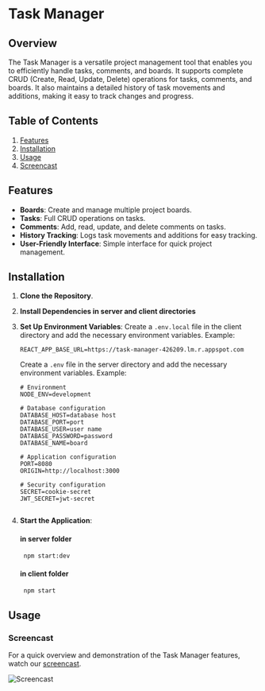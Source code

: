 # Task Manager

## Overview

The Task Manager is a versatile project management tool that enables you to efficiently handle tasks, comments, and boards. It supports complete CRUD (Create, Read, Update, Delete) operations for tasks, comments, and boards. It also maintains a detailed history of task movements and additions, making it easy to track changes and progress.

## Table of Contents

1. [Features](#features)
2. [Installation](#installation)
3. [Usage](#usage)
4. [Screencast](#screencast)


## Features

- **Boards**: Create and manage multiple project boards.
- **Tasks**: Full CRUD operations on tasks.
- **Comments**: Add, read, update, and delete comments on tasks.
- **History Tracking**: Logs task movements and additions for easy tracking.
- **User-Friendly Interface**: Simple interface for quick project management.

## Installation

1. **Clone the Repository**.
2. **Install Dependencies in server and client directories** 
3. **Set Up Environment Variables**:
    Create a `.env.local` file in the client directory and add the necessary environment variables. Example:
    ```env.local
    REACT_APP_BASE_URL=https://task-manager-426209.lm.r.appspot.com

    ```
   Create a `.env` file in the server directory and add the necessary environment variables. Example:
    ```env
    # Environment
    NODE_ENV=development

    # Database configuration
    DATABASE_HOST=database host
    DATABASE_PORT=port
    DATABASE_USER=user name
    DATABASE_PASSWORD=password
    DATABASE_NAME=board
    
    # Application configuration 
    PORT=8080
    ORIGIN=http://localhost:3000
    
    # Security configuration
    SECRET=cookie-secret
    JWT_SECRET=jwt-secret


    ```

5. **Start the Application**:
   #### in server folder
   ```bash
    npm start:dev
   ```
   #### in client folder
   ```bash
    npm start
    ```

## Usage




### Screencast

For a quick overview and demonstration of the Task Manager features, watch our [screencast](https://example.com/screencast).

![Screencast](https://example.com/screenshot.png)



